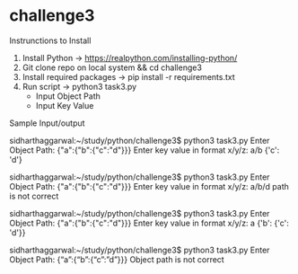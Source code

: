 # challenge3
Instrunctions to Install

1. Install Python  -> https://realpython.com/installing-python/
2. Git clone repo on local system && cd challenge3
3. Install required packages -> pip install -r requirements.txt
4. Run script -> python3 task3.py
    - Input Object Path
    - Input Key Value


Sample Input/output

sidharthaggarwal:~/study/python/challenge3$ python3 task3.py
Enter Object Path: {"a":{"b":{"c":"d"}}}
Enter key value in format x/y/z: a/b
{'c': 'd'}

sidharthaggarwal:~/study/python/challenge3$ python3 task3.py
Enter Object Path: {"a":{"b":{"c":"d"}}}
Enter key value in format x/y/z: a/b/d
path is not correct

sidharthaggarwal:~/study/python/challenge3$ python3 task3.py
Enter Object Path: {"a":{"b":{"c":"d"}}}
Enter key value in format x/y/z: a
{'b': {'c': 'd'}}

sidharthaggarwal:~/study/python/challenge3$ python3 task3.py
Enter Object Path: {“a”:{“b”:{“c”:”d”}}}
Object path is not correct
